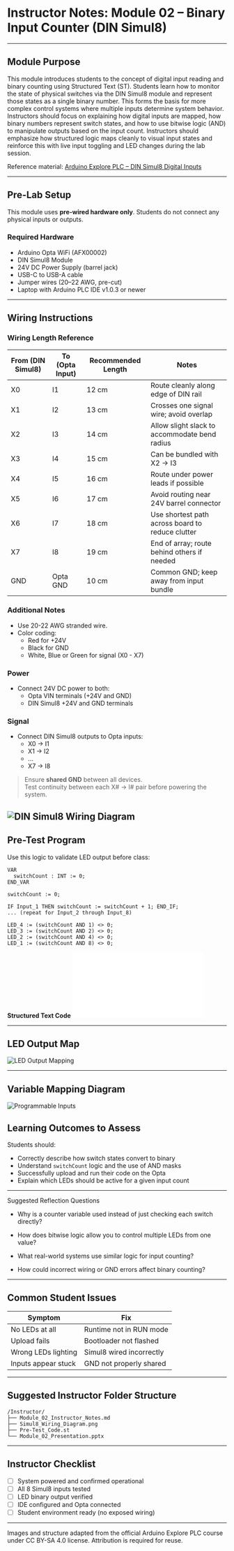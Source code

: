 # Instructor Notes: Module 02 – Binary Input Counter (DIN Simul8)

---

## Module Purpose

This module introduces students to the concept of digital input reading and binary counting using Structured Text (ST). Students learn how to monitor the state of physical switches via the DIN Simul8 module and represent those states as a single binary number. This forms the basis for more complex control systems where multiple inputs determine system behavior. Instructors should focus on explaining how digital inputs are mapped, how binary numbers represent switch states, and how to use bitwise logic (AND) to manipulate outputs based on the input count. Instructors should emphasize how structured logic maps cleanly to visual input states and reinforce this with live input toggling and LED changes during the lab session.

Reference material: [Arduino Explore PLC – DIN Simul8 Digital Inputs](https://courses.arduino.cc/explore-plc/lessons/getting-started-din-simul8/)



---

## Pre-Lab Setup

This module uses **pre-wired hardware only**. Students do not connect any physical inputs or outputs.

### Required Hardware
- Arduino Opta WiFi (AFX00002)
- DIN Simul8 Module
- 24V DC Power Supply (barrel jack)
- USB-C to USB-A cable
- Jumper wires (20–22 AWG, pre-cut)
- Laptop with Arduino PLC IDE v1.0.3 or newer

---

## Wiring Instructions

### Wiring Length Reference
| From (DIN Simul8) | To (Opta Input) | Recommended Length | Notes                                            |
| ----------------- | --------------- | ------------------ | ------------------------------------------------ |
| X0                | I1              | 12 cm              | Route cleanly along edge of DIN rail             |
| X1                | I2              | 13 cm              | Crosses one signal wire; avoid overlap           |
| X2                | I3              | 14 cm              | Allow slight slack to accommodate bend radius    |
| X3                | I4              | 15 cm              | Can be bundled with X2 → I3                      |
| X4                | I5              | 16 cm              | Route under power leads if possible              |
| X5                | I6              | 17 cm              | Avoid routing near 24V barrel connector          |
| X6                | I7              | 18 cm              | Use shortest path across board to reduce clutter |
| X7                | I8              | 19 cm              | End of array; route behind others if needed      |
| GND               | Opta GND        | 10 cm              | Common GND; keep away from input bundle          |

### Additional Notes
- Use 20-22 AWG stranded wire.
- Color coding:
  - Red for +24V
  - Black for GND
  - White, Blue or Green for signal (X0 - X7)

### Power
- Connect 24V DC power to both:
  - Opta VIN terminals (+24V and GND)
  - DIN Simul8 +24V and GND terminals

### Signal
- Connect DIN Simul8 outputs to Opta inputs:
  - X0 → I1
  - X1 → I2
  - ...
  - X7 → I8

> Ensure **shared GND** between all devices.  
> Test continuity between each X# → I# pair before powering the system.

![DIN Simul8 Wiring Diagram](../../03_assets/02_Binary_Input_Counter/02_wiring.png)
---

## Pre-Test Program

Use this logic to validate LED output before class:

```iecst
VAR
  switchCount : INT := 0;
END_VAR

switchCount := 0;

IF Input_1 THEN switchCount := switchCount + 1; END_IF;
... (repeat for Input_2 through Input_8)

LED_4 := (switchCount AND 1) <> 0;
LED_3 := (switchCount AND 2) <> 0;
LED_2 := (switchCount AND 4) <> 0;
LED_1 := (switchCount AND 8) <> 0;
```

**Structured Text Code**
![Binary Input Counter](../../02_code_samples/02_Binary_Input_Counter.st)

---

## LED Output Map

![LED Output Mapping](../../03_assets/02_Binary_Input_Counter/02_led_output_mapping.png)

---

## Variable Mapping Diagram

![Programmable Inputs](../../03_assets/02_Binary_Input_Counter/02_programmable_inputs_mapping.png)

## Learning Outcomes to Assess

Students should:
- Correctly describe how switch states convert to binary
- Understand `switchCount` logic and the use of AND masks
- Successfully upload and run their code on the Opta
- Explain which LEDs should be active for a given input count

---

Suggested Reflection Questions

- Why is a counter variable used instead of just checking each switch directly?

- How does bitwise logic allow you to control multiple LEDs from one value?

- What real-world systems use similar logic for input counting?

- How could incorrect wiring or GND errors affect binary counting?



---

## Common Student Issues

| Symptom                   | Fix                                 |
|----------------------------|--------------------------------------|
| No LEDs at all            | Runtime not in RUN mode              |
| Upload fails              | Bootloader not flashed               |
| Wrong LEDs lighting       | Simul8 wired incorrectly             |
| Inputs appear stuck       | GND not properly shared              |

---

## Suggested Instructor Folder Structure

```
/Instructor/
├── Module_02_Instructor_Notes.md
├── Simul8_Wiring_Diagram.png
├── Pre-Test_Code.st
└── Module_02_Presentation.pptx
```

---

## Instructor Checklist

- [ ] System powered and confirmed operational
- [ ] All 8 Simul8 inputs tested
- [ ] LED binary output verified
- [ ] IDE configured and Opta connected
- [ ] Student environment ready (no exposed wiring)

---

Images and structure adapted from the official Arduino Explore PLC course under CC BY-SA 4.0 license. Attribution is required for reuse.
